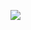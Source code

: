![](https://readme-typing-svg.demolab.com/?lines=print%28%22Hello+world%22%29;console.log%28%22Hello+world%22%29%3B;System.out.println%28%22Hello+world%22%29%3B;cout%20%3C%3C%20%22Hello%20world%22%20%3C%3C%20endl%3B;%3Ch1%3EHello%20world%3C%2Fh1%3E)
